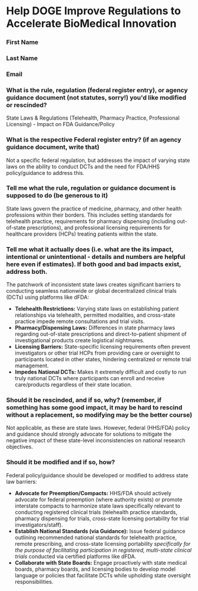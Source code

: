 # Help DOGE Improve Regulations to Accelerate BioMedical Innovation

### First Name

### Last Name

### Email

### What is the rule, regulation (federal register entry), or agency guidance document (not statutes, sorry!) you'd like modified or rescinded?

State Laws & Regulations (Telehealth, Pharmacy Practice, Professional Licensing) - Impact on FDA Guidance/Policy

### What is the respective Federal register entry? (if an agency guidance document, write that)

Not a specific federal regulation, but addresses the impact of varying state laws on the ability to conduct DCTs and the need for FDA/HHS policy/guidance to address this.

### Tell me what the rule, regulation or guidance document is supposed to do (be generous to it)

State laws govern the practice of medicine, pharmacy, and other health professions within their borders. This includes setting standards for telehealth practice, requirements for pharmacy dispensing (including out-of-state prescriptions), and professional licensing requirements for healthcare providers (HCPs) treating patients within the state.

### Tell me what it actually does (i.e. what are the its impact, intentional or unintentional - details and numbers are helpful here even if estimates). If both good and bad impacts exist, address both.

The patchwork of inconsistent state laws creates significant barriers to conducting seamless nationwide or global decentralized clinical trials (DCTs) using platforms like dFDA:
*   **Telehealth Restrictions:** Varying state laws on establishing patient relationships via telehealth, permitted modalities, and cross-state practice impede remote consultations and trial visits.
*   **Pharmacy/Dispensing Laws:** Differences in state pharmacy laws regarding out-of-state prescriptions and direct-to-patient shipment of investigational products create logistical nightmares.
*   **Licensing Barriers:** State-specific licensing requirements often prevent investigators or other trial HCPs from providing care or oversight to participants located in other states, hindering centralized or remote trial management.
*   **Impedes National DCTs:** Makes it extremely difficult and costly to run truly national DCTs where participants can enroll and receive care/products regardless of their state location.

### Should it be rescinded, and if so, why? (remember, if something has some good impact, it may be hard to rescind without a replacement, so modifying may be the better course)

Not applicable, as these are state laws. However, federal (HHS/FDA) policy and guidance should strongly advocate for solutions to mitigate the negative impact of these state-level inconsistencies on national research objectives.

### Should it be modified and if so, how?

Federal policy/guidance should be developed or modified to address state law barriers:
*   **Advocate for Preemption/Compacts:** HHS/FDA should actively advocate for federal preemption (where authority exists) or promote interstate compacts to harmonize state laws specifically relevant to conducting registered clinical trials (telehealth practice standards, pharmacy dispensing for trials, cross-state licensing portability for trial investigators/staff).
*   **Establish National Standards (via Guidance):** Issue federal guidance outlining recommended national standards for telehealth practice, remote prescribing, and cross-state licensing portability *specifically for the purpose of facilitating participation in registered, multi-state clinical trials* conducted via certified platforms like dFDA.
*   **Collaborate with State Boards:** Engage proactively with state medical boards, pharmacy boards, and licensing bodies to develop model language or policies that facilitate DCTs while upholding state oversight responsibilities. 